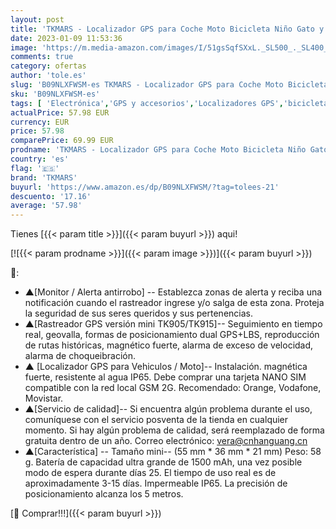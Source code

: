```yaml
---
layout: post
title: 'TKMARS - Localizador GPS para Coche Moto Bicicleta Niño Gato y Perros Mini GPS Tracker GPRS/gsm Imán de Seguimiento en Tiempo Real IP65 App Impermeable Geocercas para Android iOS Gratis de por Vida TK913'
date: 2023-01-09 11:53:36
image: 'https://m.media-amazon.com/images/I/51gsSqfSXxL._SL500_._SL400_.jpg'
comments: true
category: ofertas
author: 'tole.es'
slug: 'B09NLXFWSM-es TKMARS - Localizador GPS para Coche Moto Bicicleta Niño...'
sku: 'B09NLXFWSM-es'
tags: [ 'Electrónica','GPS y accesorios','Localizadores GPS','bicicleta','tkmars','🇪🇸', ]
actualPrice: 57.98 EUR
currency: EUR
price: 57.98
comparePrice: 69.99 EUR
prodname: 'TKMARS - Localizador GPS para Coche Moto Bicicleta Niño Gato y Perros Mini GPS Tracker GPRS/gsm Imán de Seguimiento en Tiempo Real IP65 App Impermeable Geocercas para Android iOS Gratis de por Vida TK913'
country: 'es'
flag: '🇪🇸'
brand: 'TKMARS'
buyurl: 'https://www.amazon.es/dp/B09NLXFWSM/?tag=tolees-21'
descuento: '17.16'
average: '57.98'
---
```


Tienes [{{< param title >}}]({{< param buyurl >}}) aqui!

[![{{< param prodname >}}]({{< param image >}})]({{< param buyurl >}})

🔎:

- ▲[Monitor / Alerta antirrobo] -- Establezca zonas de alerta y reciba una notificación cuando el rastreador ingrese y/o salga de esta zona. Proteja la seguridad de sus seres queridos y sus pertenencias.
- ▲[Rastreador GPS versión mini TK905/TK915]-- Seguimiento en tiempo real, geovalla, formas de posicionamiento dual GPS+LBS, reproducción de rutas históricas, magnético fuerte, alarma de exceso de velocidad, alarma de choqueibración.
- ▲ [Localizador GPS para Vehiculos / Moto]-- Instalación. magnética fuerte, resistente al agua IP65. Debe comprar una tarjeta NANO SIM compatible con la red local GSM 2G. Recomendado: Orange, Vodafone, Movistar.
- ▲[Servicio de calidad]-- Si encuentra algún problema durante el uso, comuníquese con el servicio posventa de la tienda en cualquier momento. Si hay algún problema de calidad, será reemplazado de forma gratuita dentro de un año. Correo electrónico: vera@cnhanguang.cn
- ▲[Característica] -- Tamaño mini-- (55 mm * 36 mm * 21 mm) Peso: 58 g. Batería de capacidad ultra grande de 1500 mAh, una vez posible modo de espera durante días 25. El tiempo de uso real es de aproximadamente 3-15 días. Impermeable IP65. La precisión de posicionamiento alcanza los 5 metros.

[🛒 Comprar!!!]({{< param buyurl >}})
